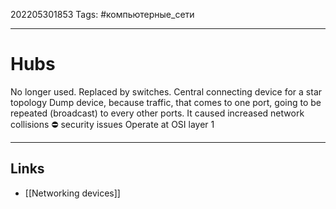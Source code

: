 202205301853
Tags: #компьютерные_сети

---

# Hubs
No longer used.
Replaced by switches.
Central connecting device for a star topology
Dump device, because traffic, that comes to one port, going to be repeated (broadcast) to every other ports. It caused increased network collisions
⛔️ security issues
Operate at OSI layer 1

---
## Links
- [[Networking devices]]